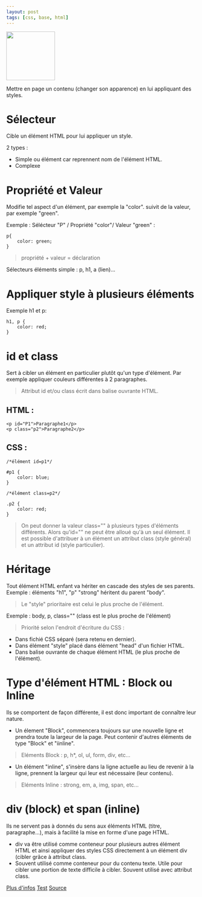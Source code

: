 ```yaml
---
layout: post
tags: [css, base, html]
---
```

<img src="https://sabe.io/classes/css/hero.png" height="129" atl="ilustration picture html">

Mettre en page un contenu (changer son apparence) en lui appliquant des styles.

# Sélecteur
Cible un élément HTML pour lui appliquer un style.

2 types :
* Simple ou élément car reprennent nom de l'élément HTML.
* Complexe

# Propriété et Valeur
Modifie tel aspect d'un élément, par exemple la "color". suivit de la valeur, par exemple "green".

Exemple : Sélécteur "P" / Propriété "color"/ Valeur "green" :

```
p{
	color: green;
}
```

> propriété + valeur = déclaration

Sélecteurs éléments simple : p, h1, a (lien)...

# Appliquer style à plusieurs éléments
Exemple h1 et p:
```
h1, p {
	color: red;
}
```

# id et class
Sert à cibler un élément en particulier plutôt qu'un type d'élément.
Par exemple appliquer couleurs différentes à 2 paragraphes.
> Attribut id et/ou class écrit dans balise ouvrante HTML.

## HTML :
```
<p id="P1">Paragraphe1</p>
<p class="p2">Paragraphe2</p>
```
## CSS :
```
/*élément id=p1*/

#p1 {
	color: blue;
}

/*élément class=p2*/

.p2 {
	color: red;
}
```

> On peut donner la valeur class="" à plusieurs types d'éléments différents. Alors qu'id="" ne peut être alloué qu'à un seul élément.
> Il est possible d'attribuer à un élément un attribut class (style général) et un attribut id (style particulier).

# Héritage
Tout élément HTML enfant va hériter en cascade des styles de ses parents.
Exemple : éléments "h1", "p" "strong" héritent du parent "body".

> Le "style" prioritaire est celui le plus proche de l'élément.

Exemple : body, p, class="" (class est le plus proche de l'élément)

> Priorité selon l'endroit d'écriture du CSS :
* Dans fichié CSS séparé (sera retenu en dernier).
* Dans élément "style" placé dans élément "head" d'un fichier HTML.
* Dans balise ouvrante de chaque élément HTML (le plus proche de l'élément).

# Type d'élément HTML : Block ou Inline
Ils se comportent de façon différente, il est donc important de connaître leur nature.

* Un élement "Block", commencera toujours sur une  nouvelle ligne et prendra toute la largeur de la page.
Peut contenir d'autres éléments de type "Block" et "iinline".

> Eléments Block : p, h*, ol, ul, form, div, etc...

* Un élément "inline", s'insère dans la ligne actuelle au lieu de revenir à la ligne, prennent la largeur qui leur est nécessaire (leur contenu).

> Eléments Inline : strong, em, a, img, span, etc...

# div (block) et span (inline)
Ils ne servent pas à donnés du sens aux éléments HTML (titre, paragraphe...), mais à facilité la mise en forme d'une page HTML.
* div va être utilisé comme conteneur pour plusieurs autres élément HTML et ainsi appliquer des styles CSS directement à un élément div (cibler grâce à attribut class.
* Souvent utilisé comme conteneur pour du contenu texte. Utile pour cibler une portion de texte difficile à cibler. Souvent utilisé avec attribut class.

[Plus d'infos](https://www.pierre-giraud.com/html-css/cours-complet/div-span-html-css.php)
[Test](https://www.pierre-giraud.com/html-css/cours-complet/test2.php)
[Source](https://www.pierre-giraud.com/html-css/cours-complet/selecteurs-proprietes-css.php)
